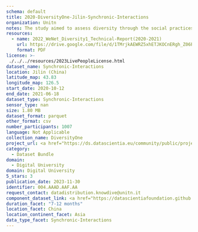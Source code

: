 ```yaml
---
schema: default
title: 2020-DiversityOne-Jilin-Synchronic-Interactions
organization: Unitn
notes: The study aimed to assess diversity through the social practices and daily behaviors of university students from eight different countries. The research was carried out in two phases. Initially, a large sample of students from Denmark, Italy, Mongolia, Paraguay, the United Kingdom, China, Mexico, and India, completed a survey on their social practices, as well as their socio-demographic, cultural, and psychological elements. In the second phase, a sub-sample of the respondents engaged in a four-week data collection by using an innovative smartphone application called iLog. This app collected data from thirty-four smartphone sensors around the clock, allowing for an in-depth investigation into the diversity and daily routines of university students across countries, both synchronically and diachronically.
resources:
  - name: 2022_WeNet_Diversity1_Technical-Report(2020-2021)
    url: https://drive.google.com/file/d/1TMrjkAEWRZ5xhETJKOCnERgh_Z06PO2E/view?usp=drive_link
    format: PDF
license: >-
 ./../../resources/2023LivePeopleLicense.html
dataset_name: Synchronic-Interactions
location: Jilin (China)
latitude_map: 43.83
longitude_map: 126.5
start_date: 2020-10-12
end_date: 2021-06-18
dataset_type: Synchronic-Interactions
sensor_type: nan
size: 1.80 MB
dataset_format: parquet
other_format: csv
number_participants: 1007
language: Not Applicable
collection_name: DiversityOne
project_url: <a href="https://ds.datascientia.eu/community/public/projects/923b2c1c-166c-4f53-a274-c9d6eaa5ad4f">https://ds.datascientia.eu/community/public/projects/923b2c1c-166c-4f53-a274-c9d6eaa5ad4f</a>
category: 
  - Dataset Bundle
domain: 
  - Digital University
domain: Digital University
5_stars: 3
publication_date: 2023-11-30
identifier: 004.AAAD.AAF.AA
request_contact: datadistribution.knowdive@unitn.it
component_dataset_link: <a href="https://datascientiafoundation.github.io/LivePeople/datasets/2020-DV1-Jilin-Questionnaire%20Diversity%20A/">2020-DV1-Jilin-Questionnaire Diversity A</a>, <a href="https://datascientiafoundation.github.io/LivePeople/datasets/2020-DV1-Jilin-Questionnaire%20Diversity%20B/">2020-DV1-Jilin-Questionnaire Diversity B</a>, <a href="https://datascientiafoundation.github.io/LivePeople/datasets/2020-DV1-Jilin-Questionnaire%20Diversity%20C/">2020-DV1-Jilin-Questionnaire Diversity C</a>
duration_facet: "7-12 months"
location_facet: China
location_continent_facet: Asia
data_type_facet: Synchronic-Interactions
---
```

